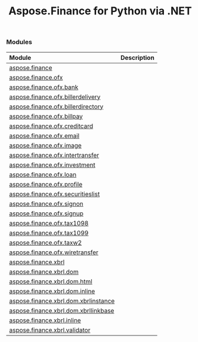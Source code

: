 ﻿---
title: Aspose.Finance for Python via .NET
second_title: Aspose.Finance for Python via .NET API References
description: 
type: docs
weight: 11
url: /python-net/
is_root: true
---

### Modules
| Module | Description |
| :- | :- |
| [aspose.finance](/finance/python-net/aspose.finance) |  |
| [aspose.finance.ofx](/finance/python-net/aspose.finance.ofx) |  |
| [aspose.finance.ofx.bank](/finance/python-net/aspose.finance.ofx.bank) |  |
| [aspose.finance.ofx.billerdelivery](/finance/python-net/aspose.finance.ofx.billerdelivery) |  |
| [aspose.finance.ofx.billerdirectory](/finance/python-net/aspose.finance.ofx.billerdirectory) |  |
| [aspose.finance.ofx.billpay](/finance/python-net/aspose.finance.ofx.billpay) |  |
| [aspose.finance.ofx.creditcard](/finance/python-net/aspose.finance.ofx.creditcard) |  |
| [aspose.finance.ofx.email](/finance/python-net/aspose.finance.ofx.email) |  |
| [aspose.finance.ofx.image](/finance/python-net/aspose.finance.ofx.image) |  |
| [aspose.finance.ofx.intertransfer](/finance/python-net/aspose.finance.ofx.intertransfer) |  |
| [aspose.finance.ofx.investment](/finance/python-net/aspose.finance.ofx.investment) |  |
| [aspose.finance.ofx.loan](/finance/python-net/aspose.finance.ofx.loan) |  |
| [aspose.finance.ofx.profile](/finance/python-net/aspose.finance.ofx.profile) |  |
| [aspose.finance.ofx.securitieslist](/finance/python-net/aspose.finance.ofx.securitieslist) |  |
| [aspose.finance.ofx.signon](/finance/python-net/aspose.finance.ofx.signon) |  |
| [aspose.finance.ofx.signup](/finance/python-net/aspose.finance.ofx.signup) |  |
| [aspose.finance.ofx.tax1098](/finance/python-net/aspose.finance.ofx.tax1098) |  |
| [aspose.finance.ofx.tax1099](/finance/python-net/aspose.finance.ofx.tax1099) |  |
| [aspose.finance.ofx.taxw2](/finance/python-net/aspose.finance.ofx.taxw2) |  |
| [aspose.finance.ofx.wiretransfer](/finance/python-net/aspose.finance.ofx.wiretransfer) |  |
| [aspose.finance.xbrl](/finance/python-net/aspose.finance.xbrl) |  |
| [aspose.finance.xbrl.dom](/finance/python-net/aspose.finance.xbrl.dom) |  |
| [aspose.finance.xbrl.dom.html](/finance/python-net/aspose.finance.xbrl.dom.html) |  |
| [aspose.finance.xbrl.dom.inline](/finance/python-net/aspose.finance.xbrl.dom.inline) |  |
| [aspose.finance.xbrl.dom.xbrlinstance](/finance/python-net/aspose.finance.xbrl.dom.xbrlinstance) |  |
| [aspose.finance.xbrl.dom.xbrllinkbase](/finance/python-net/aspose.finance.xbrl.dom.xbrllinkbase) |  |
| [aspose.finance.xbrl.inline](/finance/python-net/aspose.finance.xbrl.inline) |  |
| [aspose.finance.xbrl.validator](/finance/python-net/aspose.finance.xbrl.validator) |  |


